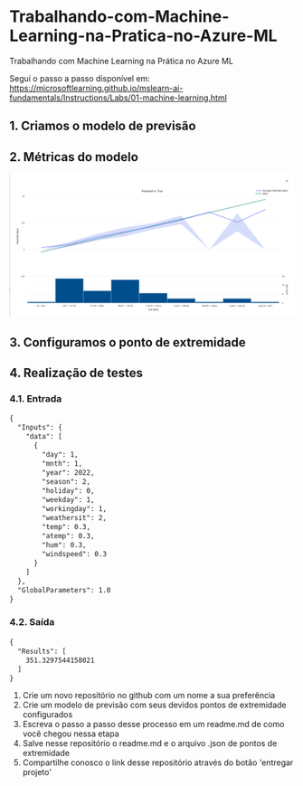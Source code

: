 # Trabalhando-com-Machine-Learning-na-Pratica-no-Azure-ML
Trabalhando com Machine Learning na Prática no Azure ML

Segui o passo a passo disponível em: https://microsoftlearning.github.io/mslearn-ai-fundamentals/Instructions/Labs/01-machine-learning.html

## 1. Criamos o modelo de previsão

## 2. Métricas do modelo

![Predict vs True](./static/predicted_vs_true.png)

## 3. Configuramos o ponto de extremidade

## 4. Realização de testes

### 4.1. Entrada
```
{
  "Inputs": { 
    "data": [
      {
        "day": 1,
        "mnth": 1,   
        "year": 2022,
        "season": 2,
        "holiday": 0,
        "weekday": 1,
        "workingday": 1,
        "weathersit": 2, 
        "temp": 0.3, 
        "atemp": 0.3,
        "hum": 0.3,
        "windspeed": 0.3 
      }
    ]    
  },   
  "GlobalParameters": 1.0
}
```

### 4.2. Saída
```
{
  "Results": [
    351.3297544158021
  ]
}
```

1. Crie um novo repositório no github com um nome a sua preferência
2. Crie um modelo de previsão com seus devidos pontos de extremidade configurados
3. Escreva o passo a passo desse processo em um readme.md de como você chegou nessa etapa
4. Salve nesse repositório o readme.md e o arquivo .json de pontos de extremidade
5. Compartilhe conosco o link desse repositório através do botão 'entregar projeto'
